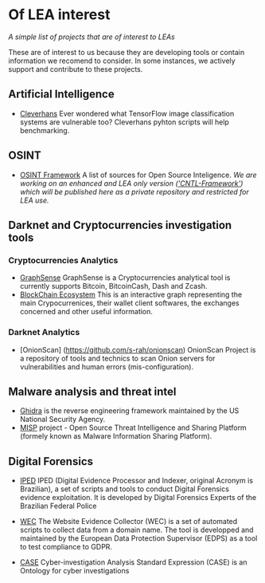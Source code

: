 # Of LEA interest
_A simple list of projects that are of interest to LEAs_

These are of interest to us because they are developing tools or contain information we recomend to consider. 
In some instances, we actively support and contribute to these projects.


## Artificial Intelligence
- [Cleverhans](http://github.com/tensorflow/cleverhans) Ever wondered what TensorFlow image classification systems are vulnerable too? Cleverhans pyhton scripts will help benchmarking.

## OSINT
- [OSINT Framework](https://github.com/lockfale/OSINT-Framework) A list of sources for Open Source Inteligence.
*We are working on an enhanced and LEA only version (['CNTL-Framework'](https://github.com/VinceICPO/CNTL-Framework)) which will be published here as a private repository and restricted for LEA use.*

## Darknet and Cryptocurrencies investigation tools
### Cryptocurrencies Analytics
- [GraphSense](https://github.com/graphsense) GraphSense is a Cryptocurrencies analytical tool is currently supports Bitcoin, BitcoinCash, Dash and Zcash.
- [BlockChain Ecosystem](https://kumu.io/VincentD/the-blockchain-ecosystems-of-cryptocurrencies-exchangers-wallets-and-explorers#blockchains-ecosystems) This is an interactive graph representing the main Crypocurrenices, their wallet client softwares, the exchanges concerned and other useful information.
### Darknet Analytics
- [OnionScan] (https://github.com/s-rah/onionscan) OnionScan Project is a repository of tools and technics to scan Onion servers for vulnerabilities and human errors (mis-configuration).


## Malware analysis and threat intel
- [Ghidra](https://github.com/NationalSecurityAgency/ghidra) is the reverse engineering framework maintained by the US National Security Agency.
- [MISP](https://github.com/MISP) project - Open Source Threat Intelligence and Sharing Platform (formely known as Malware Information Sharing Platform).

## Digital Forensics
- [IPED](https://github.com/lfcnassif/IPED) IPED (Digital Evidence Processor and Indexer, original Acronym is Brazilian), a set of scripts and tools to conduct Digital Forensics evidence exploitation. It is developed by Digital Forensics Experts of the Brazilian Federal Police

- [WEC](https://github.com/EU-EDPS/website-evidence-collector) The Website Evidence Collector (WEC) is a set of automated scripts to collect data from a domain name.
The tool is developped and maintained by the European Data Protection Supervisor (EDPS) as a tool to test compliance to GDPR.

- [CASE](https://github.com/casework) Cyber-investigation Analysis Standard Expression (CASE) is an Ontology for cyber investigations
